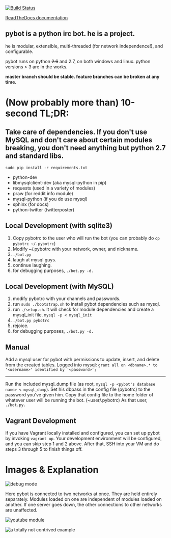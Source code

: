 [![Build Status](https://ci.zero9f9.com/job/pybot/badge/icon)](https://ci.zero9f9.com/job/pybot/)

[ReadTheDocs documentation](http://pybot.readthedocs.org/en/master/ "ReadTheDocs pybot documentation")

pybot is a python irc bot. he is a project.
-------------------------------------------

he is modular, extensible, multi-threaded (for network independence!), and configurable.

pybot runs on python ~~2.6~~ and 2.7, on both windows and linux.
python versions > 3 are in the works.

**master branch should be stable. feature branches can be broken at any time.**


(Now probably more than) 10-second TL;DR:
=========================================

Take care of dependencies. If you don't use MySQL and don't care about certain modules breaking, you don't need anything but python 2.7 and standard libs.
-----------------------------------------------------------------------------------------------------------------------------------------------------
`sudo pip install -r requirements.txt`

* python-dev
* libmysqlclient-dev (aka mysql-python in pip)
* requests (used in a variety of modules)
* praw (for reddit info module)
* mysql-python (if you do use mysql)
* sphinx (for docs)
* python-twitter (twitterposter)

Local Development (with sqlite3)
--------------------------------
1. Copy pybotrc to the user who will run the bot (you can probably do `cp pybotrc ~/.pybotrc`)
2. Modify ~/.pybotrc with your network, owner, and nickname.
3. `./bot.py`
4. laugh at mysql guys.
5. continue laughing.
6. for debugging purposes, `./bot.py -d.`

Local Development (with MySQL)
------------------------------
1. modify pybotrc with your channels and passwords.
2. run `sudo ./bootstrap.sh` to install pybot dependencies such as mysql.
3. run `./setup.sh`. It will check for module dependencies and create a mysql_init file. `mysql -p < mysql_init`
4. `./bot.py pybotrc`
5. rejoice.
6. for debugging purposes, `./bot.py -d.`

Manual
------
Add a mysql user for pybot with permissions to update, insert, and delete from the created tables.
Logged into mysql: `grant all on <dbname>.* to '<username>' identified by '<password>';`
___

Run the included mysql_dump file (as root, `mysql -p <pybot's database name> < mysql_dump`).
Set his dbpass in the config file (pybotrc) to the password you've given him.
Copy that config file to the home folder of whatever user will be running the bot. (~user/.pybotrc)
As that user, `./bot.py.`

Vagrant Development
-------------------
If you have Vagrant locally installed and configured, you can set up pybot by invoking
`vagrant up`. Your development environment will be configured, and you can skip step 1 and
2 above. After that, SSH into your VM and do steps 3 through 5 to finish things off.

Images & Explanation
====================

![debug mode](http://i.imgur.com/x99zXOJ.png "debug mode")

Here pybot is connected to two networks at once. They are held entirely separately. Modules loaded on one are independent of modules loaded on another.
If one server goes down, the other connections to other networks are unaffected.

![youtube module](http://i.imgur.com/kUYW3e5.png "youtube module")

![a totally not contrived example](http://i.imgur.com/jMpkjRf.png "a totally not contrived example")
